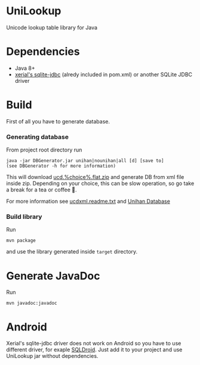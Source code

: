 # UniLookup
Unicode lookup table library for Java

# Dependencies
* Java 8+
* [xerial's sqlite-jdbc](https://github.com/xerial/sqlite-jdbc) (alredy included in pom.xml) or another SQLite JDBC driver

# Build
First of all you have to generate database.
### Generating database
From project root directory run
```
java -jar DBGenerator.jar unihan|nounihan|all [d] [save to]
(see DBGenerator -h for more information)
```
This will download [ucd.%choice%.flat.zip](https://www.unicode.org/Public/UCD/latest/ucdxml/) and generate DB from xml file inside zip.
Depending on your choice, this can be slow operation, so go take a break for a tea or coffee :tea:.

  
 For more information see [ucdxml.readme.txt](https://www.unicode.org/Public/UCD/latest/ucdxml/ucdxml.readme.txt) and [Unihan Database](https://www.unicode.org/charts/unihan.html)

### Build library
Run
```
mvn package
```
and use the library generated inside `target` directory.

# Generate JavaDoc
Run 
```
mvn javadoc:javadoc
```
# Android
Xerial's sqlite-jdbc driver does not work on Android so you have to use different driver, for exaple [SQLDroid](https://github.com/SQLDroid/SQLDroid). Just add it to your project and use UniLookup jar without dependencies.
